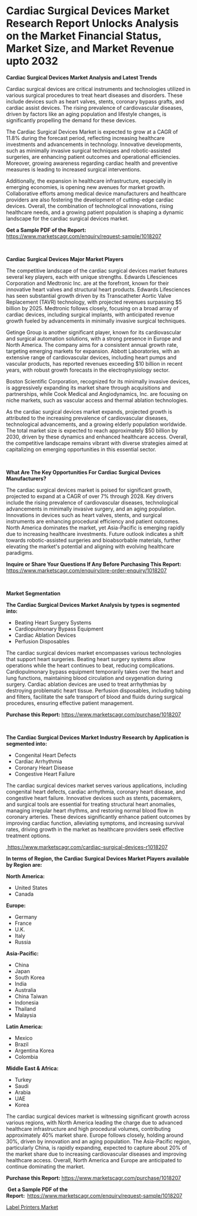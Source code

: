 <p><h1>Cardiac Surgical Devices Market Research Report Unlocks Analysis on the Market Financial Status, Market Size, and Market Revenue upto 2032</h1></p><p><strong>Cardiac Surgical Devices Market Analysis and Latest Trends</strong></p>
<p><p>Cardiac surgical devices are critical instruments and technologies utilized in various surgical procedures to treat heart diseases and disorders. These include devices such as heart valves, stents, coronary bypass grafts, and cardiac assist devices. The rising prevalence of cardiovascular diseases, driven by factors like an aging population and lifestyle changes, is significantly propelling the demand for these devices.</p><p>The Cardiac Surgical Devices Market is expected to grow at a CAGR of 11.8% during the forecast period, reflecting increasing healthcare investments and advancements in technology. Innovative developments, such as minimally invasive surgical techniques and robotic-assisted surgeries, are enhancing patient outcomes and operational efficiencies. Moreover, growing awareness regarding cardiac health and preventive measures is leading to increased surgical interventions. </p><p>Additionally, the expansion in healthcare infrastructure, especially in emerging economies, is opening new avenues for market growth. Collaborative efforts among medical device manufacturers and healthcare providers are also fostering the development of cutting-edge cardiac devices. Overall, the combination of technological innovations, rising healthcare needs, and a growing patient population is shaping a dynamic landscape for the cardiac surgical devices market.</p></p>
<p><strong>Get a Sample PDF of the Report:&nbsp;</strong> <a href="https://www.marketscagr.com/enquiry/request-sample/1018207?utm_campaign=3555&utm_medium=2&utm_source=Github&utm_content=ia&utm_term=21032025&utm_id=cardiac-surgical-devices">https://www.marketscagr.com/enquiry/request-sample/1018207</a></p>
<p>&nbsp;</p>
<p><strong>Cardiac Surgical Devices Major Market Players</strong></p>
<p><p>The competitive landscape of the cardiac surgical devices market features several key players, each with unique strengths. Edwards Lifesciences Corporation and Medtronic Inc. are at the forefront, known for their innovative heart valves and structural heart products. Edwards Lifesciences has seen substantial growth driven by its Transcatheter Aortic Valve Replacement (TAVR) technology, with projected revenues surpassing $5 billion by 2025. Medtronic follows closely, focusing on a broad array of cardiac devices, including surgical implants, with anticipated revenue growth fueled by advancements in minimally invasive surgical techniques.</p><p>Getinge Group is another significant player, known for its cardiovascular and surgical automation solutions, with a strong presence in Europe and North America. The company aims for a consistent annual growth rate, targeting emerging markets for expansion. Abbott Laboratories, with an extensive range of cardiovascular devices, including heart pumps and vascular products, has reported revenues exceeding $10 billion in recent years, with robust growth forecasts in the electrophysiology sector.</p><p>Boston Scientific Corporation, recognized for its minimally invasive devices, is aggressively expanding its market share through acquisitions and partnerships, while Cook Medical and Angiodynamics, Inc. are focusing on niche markets, such as vascular access and thermal ablation technologies.</p><p>As the cardiac surgical devices market expands, projected growth is attributed to the increasing prevalence of cardiovascular diseases, technological advancements, and a growing elderly population worldwide. The total market size is expected to reach approximately $50 billion by 2030, driven by these dynamics and enhanced healthcare access. Overall, the competitive landscape remains vibrant with diverse strategies aimed at capitalizing on emerging opportunities in this essential sector.</p></p>
<p>&nbsp;</p>
<p><strong>What Are The Key Opportunities For Cardiac Surgical Devices Manufacturers?</strong></p>
<p><p>The cardiac surgical devices market is poised for significant growth, projected to expand at a CAGR of over 7% through 2028. Key drivers include the rising prevalence of cardiovascular diseases, technological advancements in minimally invasive surgery, and an aging population. Innovations in devices such as heart valves, stents, and surgical instruments are enhancing procedural efficiency and patient outcomes. North America dominates the market, yet Asia-Pacific is emerging rapidly due to increasing healthcare investments. Future outlook indicates a shift towards robotic-assisted surgeries and bioabsorbable materials, further elevating the market's potential and aligning with evolving healthcare paradigms.</p></p>
<p><strong>Inquire or Share Your Questions If Any Before Purchasing This Report:</strong> <a href="https://www.marketscagr.com/enquiry/pre-order-enquiry/1018207?utm_campaign=3555&utm_medium=2&utm_source=Github&utm_content=ia&utm_term=21032025&utm_id=cardiac-surgical-devices">https://www.marketscagr.com/enquiry/pre-order-enquiry/1018207</a></p>
<p>&nbsp;</p>
<p><strong>Market Segmentation</strong></p>
<p><strong>The Cardiac Surgical Devices Market Analysis by types is segmented into:</strong></p>
<p><ul><li>Beating Heart Surgery Systems</li><li>Cardiopulmonary Bypass Equipment</li><li>Cardiac Ablation Devices</li><li>Perfusion Disposables</li></ul></p>
<p><p>The cardiac surgical devices market encompasses various technologies that support heart surgeries. Beating heart surgery systems allow operations while the heart continues to beat, reducing complications. Cardiopulmonary bypass equipment temporarily takes over the heart and lung functions, maintaining blood circulation and oxygenation during surgery. Cardiac ablation devices are used to treat arrhythmias by destroying problematic heart tissue. Perfusion disposables, including tubing and filters, facilitate the safe transport of blood and fluids during surgical procedures, ensuring effective patient management.</p></p>
<p><strong>Purchase this Report:&nbsp;</strong><a href="https://www.marketscagr.com/purchase/1018207?utm_campaign=3555&utm_medium=2&utm_source=Github&utm_content=ia&utm_term=21032025&utm_id=cardiac-surgical-devices">https://www.marketscagr.com/purchase/1018207</a></p>
<p>&nbsp;</p>
<p><strong>The Cardiac Surgical Devices Market Industry Research by Application is segmented into:</strong></p>
<p><ul><li>Congenital Heart Defects</li><li>Cardiac Arrhythmia</li><li>Coronary Heart Disease</li><li>Congestive Heart Failure</li></ul></p>
<p><p>The cardiac surgical devices market serves various applications, including congenital heart defects, cardiac arrhythmia, coronary heart disease, and congestive heart failure. Innovative devices such as stents, pacemakers, and surgical tools are essential for treating structural heart anomalies, managing irregular heart rhythms, and restoring normal blood flow in coronary arteries. These devices significantly enhance patient outcomes by improving cardiac function, alleviating symptoms, and increasing survival rates, driving growth in the market as healthcare providers seek effective treatment options.</p></p>
<p><a href="https://www.marketscagr.com/cardiac-surgical-devices-r1018207?utm_campaign=3555&utm_medium=2&utm_source=Github&utm_content=ia&utm_term=21032025&utm_id=cardiac-surgical-devices">&nbsp;https://www.marketscagr.com/cardiac-surgical-devices-r1018207</a></p>
<p><strong>In terms of Region, the Cardiac Surgical Devices Market Players available by Region are:</strong></p>
<p>
    <p> <strong> North America: </strong>
        <ul>
            <li>United States</li>
            <li>Canada</li>
        </ul>
        </p> 
    <p> <strong> Europe: </strong>
        <ul>
            <li>Germany</li>
            <li>France</li>
            <li>U.K.</li>
            <li>Italy</li>
            <li>Russia</li>
        </ul>
        </p> 
    <p> <strong> Asia-Pacific: </strong>
        <ul>
            <li>China</li>
            <li>Japan</li>
            <li>South Korea</li>
            <li>India</li>
            <li>Australia</li>
            <li>China Taiwan</li>
            <li>Indonesia</li>
            <li>Thailand</li>
            <li>Malaysia</li>
        </ul>
        </p> 
    <p> <strong> Latin America: </strong>
        <ul>
            <li>Mexico</li>
            <li>Brazil</li>
            <li>Argentina Korea</li>
            <li>Colombia</li>
        </ul>
        </p> 
    <p> <strong> Middle East & Africa: </strong>
        <ul>
            <li>Turkey</li>
            <li>Saudi</li>
            <li>Arabia</li>
            <li>UAE</li>
            <li>Korea</li>
        </ul>
    </p>
    </p>
<p><p>The cardiac surgical devices market is witnessing significant growth across various regions, with North America leading the charge due to advanced healthcare infrastructure and high procedural volumes, contributing approximately 40% market share. Europe follows closely, holding around 30%, driven by innovation and an aging population. The Asia-Pacific region, particularly China, is rapidly expanding, expected to capture about 20% of the market share due to increasing cardiovascular diseases and improving healthcare access. Overall, North America and Europe are anticipated to continue dominating the market.</p></p>
<p><strong>Purchase this Report: </strong><a href="https://www.marketscagr.com/purchase/1018207?utm_campaign=3555&utm_medium=2&utm_source=Github&utm_content=ia&utm_term=21032025&utm_id=cardiac-surgical-devices">https://www.marketscagr.com/purchase/1018207</a></p>
<p>&nbsp;<strong>Get a Sample PDF of the Report:&nbsp;&nbsp;</strong><a href="https://www.marketscagr.com/enquiry/request-sample/1018207?utm_campaign=3555&utm_medium=2&utm_source=Github&utm_content=ia&utm_term=21032025&utm_id=cardiac-surgical-devices">https://www.marketscagr.com/enquiry/request-sample/1018207</a></p>
<p><strong></strong></p>
<p><p><a href="https://github.com/kovasovitzzg/Market-Research-Report-List-1/blob/main/label-printers-market.md?utm_campaign=3555&utm_medium=2&utm_source=Github&utm_content=ia&utm_term=21032025&utm_id=cardiac-surgical-devices">Label Printers Market</a></p></p>